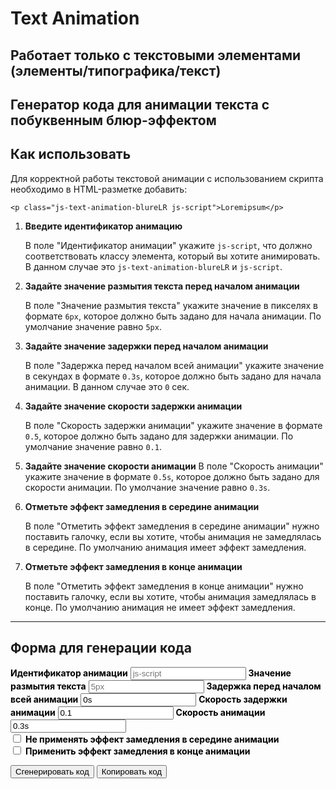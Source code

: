 # Text Animation

## Работает только с текстовыми элементами (элементы/типографика/текст)

## Генератор кода для анимации текста c побуквенным блюр-эффектом

## Как использовать

Для корректной работы текстовой анимации с использованием скрипта необходимо в HTML-разметке добавить:
<!-- markdownlint-disable MD040 -->
```
<p class="js-text-animation-blureLR js-script">Loremipsum</p>
```

1. **Введите идентификатор анимацию**

   В поле "Идентификатор анимации" укажите `js-script`, что должно соответствовать классу элемента, который вы хотите анимировать. В данном случае это `js-text-animation-blureLR` и `js-script`.

2. **Задайте значение размытия текста перед началом анимации**

   В поле "Значение размытия текста" укажите значение в пикселях в формате `6px`, которое должно быть задано для начала анимации. По умолчание значение равно `5px`.

3. **Задайте значение задержки перед началом анимации**

   В поле "Задержка перед началом всей анимации" укажите значение в секундах в формате `0.3s`, которое должно быть задано для начала анимации. В данном случае это `0` сек.

4. **Задайте значение скорости задержки анимации**

   В поле "Скорость задержки анимации" укажите значение в формате `0.5`, которое должно быть задано для задержки анимации. По умолчание значение равно `0.1`.

5. **Задайте значение скорости анимации**
    В поле "Скорость анимации" укажите значение в формате `0.5s`, которое должно быть задано для скорости анимации. По умолчание значение равно `0.3s`.

6. **Отметьте  эффект замедления в середине анимации**

   В поле "Отметить эффект замедления в середине анимации" нужно поставить галочку, если вы хотите, чтобы анимация не замедлялась в середине. По умолчанию анимация имеет эффект замедления.

7. **Отметьте  эффект замедления в конце анимации**

    В поле "Отметить эффект замедления в конце анимации" нужно поставить галочку, если вы хотите, чтобы анимация замедлялась в конце. По умолчанию анимация не имеет эффект замедления.

---

## Форма для генерации кода

<!-- markdownlint-disable MD041 -->
<!-- markdownlint-disable MD033 -->

<div id="blureLR-generator">
  <label for="blureLR-animationID" style="font-weight:bold; color: #000;">Идентификатор анимации</label>
  <input type="text" id="blureLR-animationID" value="" placeholder="js-script">
  <label for="blureLR-blurAmount" style="font-weight:bold; color: #000;">Значение размытия текста</label>
  <input type="text" id="blureLR-blurAmount" value="" placeholder="5px">
  <label for="blureLR-delayBeforeStart" style="font-weight:bold; color: #000;">Задержка перед началом всей анимации</label>
  <input type="text" id="blureLR-delayBeforeStart" value="0s" placeholder="0s">
   <label for="blureLR-animationDalay" style="font-weight:bold; color: #000;">Скорость задержки анимации</label>
  <input type="text" id="blureLR-animationDalay" value="0.1" placeholder="0.01">
  <label for="blureLR-animationSpeed" style="font-weight:bold; color: #000;">Скорость анимации</label>
  <input type="text" id="blureLR-animationSpeed" value="0.3s" placeholder="0.3s">
  <div class="checkbox">
    <div class="checkbox_wrapper">
        <input type="checkbox" id="blureLR-slowdownEffect" value="true">
        <label for="blureLR-slowdownEffect" style="font-weight:bold; color: #000;">Не применять эффект замедления в середине анимации</label>
    </div>
    <div class="checkbox_wrapper">
        <input type="checkbox" id="blureLR-endSlowdownEffect" value="false">
        <label for="blureLR-endSlowdownEffect" style="font-weight:bold; color: #000;">Применить эффект замедления в конце анимации</label>
    </div>
  </div>

  <button id="generate-blureLR">Сгенерировать код</button>
  <button id="copy-blureLR">Копировать код</button>
  <h2 id="title" style="display: none">Пример сгенерированного кода</h2>
  <pre id="blureLR-output"></pre>
</div>
